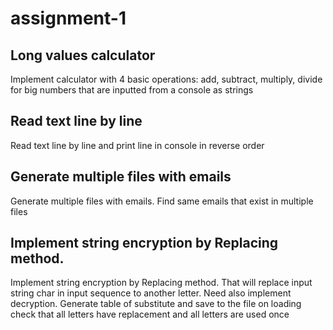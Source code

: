 # assignment-1
## Long values calculator
Implement calculator with 4 basic operations: add, subtract, multiply, divide for big numbers that are inputted from a console as strings
## Read text line by line
Read text line by line and print line in console in reverse order
## Generate multiple files with emails
Generate multiple files with emails. Find same emails that exist in multiple files
## Implement string encryption by Replacing method. 
Implement string encryption by Replacing method. That will replace input string char in input sequence to another letter. Need also implement decryption. Generate table of substitute and save to the file on loading check that all letters have replacement and all letters are used once
